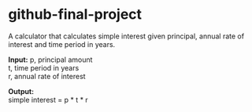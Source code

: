 # github-final-project

A calculator that calculates simple interest given principal, annual rate of interest and time period in years.

**Input:**
   p, principal amount  
   t, time period in years  
   r, annual rate of interest  

**Output:**  
   simple interest = p * t * r
